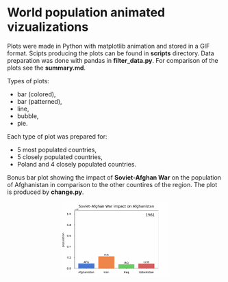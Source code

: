 # World population animated vizualizations

Plots were made in Python with matplotlib animation and stored in a GIF format. Scipts producing the plots can be found in **scripts** directory. Data preparation was done with pandas in **filter_data.py**. For comparison of the plots see the **summary.md**.

Types of plots:
- bar (colored),
- bar (patterned),
- line,
- bubble,
- pie.

Each type of plot was prepared for:
- 5 most populated countries,
- 5 closely populated countries,
- Poland and 4 closely populated countries.

Bonus bar plot showing the impact of **Soviet-Afghan War** on the population of Afghanistan in comparison to the other countires of the region. The plot is produced by **change.py**.

<div align="center">
  <img src="plots/change/soviet_afghan.gif" width="50%">
</div>
